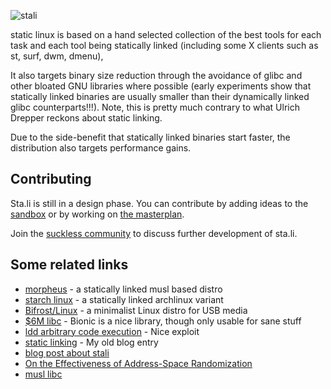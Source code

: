 ![stali](/stali.png)

static linux is based on a hand selected collection of the best tools for each
task and each tool being statically linked (including some X clients such as
st, surf, dwm, dmenu),

It also targets binary size reduction through the avoidance of glibc and other
bloated GNU libraries where possible (early experiments show that statically
linked binaries are usually smaller than their dynamically linked glibc
counterparts!!!). Note, this is pretty much contrary to what Ulrich Drepper
reckons about static linking.

Due to the side-benefit that statically linked binaries start faster, the
distribution also targets performance gains.

Contributing
------------

Sta.li is still in a design phase. You can contribute by adding ideas
to the [sandbox](http://sta.li/sandbox) or by working on
[the masterplan](http://sta.li/masterplan).

Join the [suckless community](http://suckless.org/community) to
discuss further development of sta.li.

Some related links
------------------
* [morpheus](http://morpheus.2f30.org/) - a statically linked musl based distro
* [starch linux](http://starchlinux.org/) - a statically linked archlinux variant
* [Bifrost/Linux](http://bifrost.slu.se/) - a minimalist Linux distro for USB media
* [$6M libc](http://codingrelic.geekhold.com/2008/11/six-million-dollar-libc.html) - Bionic is a nice library, though only usable for sane stuff
* [ldd arbitrary code execution](http://www.catonmat.net/blog/ldd-arbitrary-code-execution/) - Nice exploit
* [static linking](http://wayback.archive.org/web/20090525150626/http://blog.garbe.us/2008/02/08/01_Static_linking/) - My old blog entry
* [blog post about stali](http://wayback.archive.org/web/20110727064007/http://elevenislouder.blogspot.com/2010/02/stali.html)
* [On the Effectiveness of Address-Space Randomization](http://benpfaff.org/papers/asrandom.pdf)
* [musl libc](http://www.musl-libc.org/)
